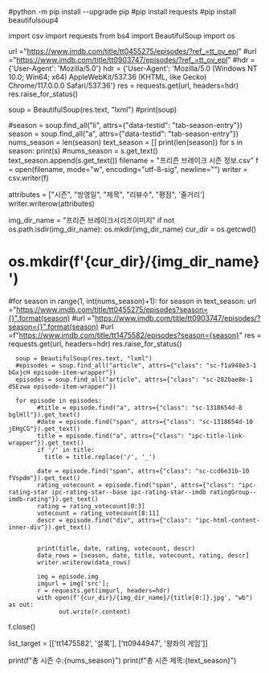 #python -m pip install --upgrade pip
#pip install requests
#pip install beautifulsoup4

import csv
import requests
from bs4 import BeautifulSoup
import os

url ="https://www.imdb.com/title/tt0455275/episodes/?ref_=tt_ov_epl"
#url ="https://www.imdb.com/title/tt0903747/episodes/?ref_=tt_ov_epl"
#hdr = {'User-Agent': 'Mozilla/5.0'}
hdr = {'User-Agent': 'Mozilla/5.0 (Windows NT 10.0; Win64; x64) AppleWebKit/537.36 (KHTML, like Gecko) Chrome/117.0.0.0 Safari/537.36'}
res = requests.get(url, headers=hdr)
res.raise_for_status()

soup = BeautifulSoup(res.text, "lxml")
#print(soup)

#season = soup.find_all("li", attrs={"data-testid": "tab-season-entry"})
season = soup.find_all("a", attrs={"data-testid": "tab-season-entry"})
nums_season = len(season)
text_season = []
print(len(season))
for s in season:
    print(s)
    #nums_season = s.get_text()
    text_season.append(s.get_text())
filename = "프리즌 브레이크 시즌 정보.csv"
f = open(filename, mode="w", encoding="utf-8-sig", newline="")
writer = csv.writer(f)

attributes = ["시즌", "방영일", "제목", "리뷰수", "평점", '줄거리']
writer.writerow(attributes)

img_dir_name = "프리즌 브레이크시리즈이미지"
if not os.path.isdir(img_dir_name):
      os.mkdir(img_dir_name)
cur_dir = os.getcwd()
# os.mkdir(f'{cur_dir}/{img_dir_name}')


#for season in range(1, int(nums_season)+1):
for season in text_season:
      url ="https://www.imdb.com/title/tt0455275/episodes?season={}".format(season)
      #url ="https://www.imdb.com/title/tt0903747/episodes/?season={}".format(season)
      #url =f"https://www.imdb.com/title/tt1475582/episodes?season={season}"
      res = requests.get(url, headers=hdr)
      res.raise_for_status()

      soup = BeautifulSoup(res.text, "lxml")
      #episodes = soup.find_all("article", attrs={"class": "sc-f1a948e3-1 bGxjcH episode-item-wrapper"})
      episodes = soup.find_all("article", attrs={"class": "sc-282bae8e-1 dSEzwa episode-item-wrapper"})

      for episode in episodes:
            #title = episode.find("a", attrs={"class": "sc-1318654d-8 bglHll"}).get_text()
            #date = episode.find("span", attrs={"class": "sc-1318654d-10 jEHgCG"}).get_text()
            title = episode.find("a", attrs={"class": "ipc-title-link-wrapper"}).get_text()
            if '/' in title:
              title = title.replace('/', '_')

            date = episode.find("span", attrs={"class": "sc-ccd6e31b-10 fVspdm"}).get_text()
            rating_votecount = episode.find("span", attrs={"class": "ipc-rating-star ipc-rating-star--base ipc-rating-star--imdb ratingGroup--imdb-rating"}).get_text()
            rating = rating_votecount[0:3]
            votecount = rating_votecount[8:11]
            descr = episode.find("div", attrs={"class": "ipc-html-content-inner-div"}).get_text()


            print(title, date, rating, votecount, descr)
            data_rows = [season, date, title, votecount, rating, descr]
            writer.writerow(data_rows)

            img = episode.img
            imgurl = img['src'];
            r = requests.get(imgurl, headers=hdr)
            with open(f'{cur_dir}/{img_dir_name}/{title[0:]}.jpg', "wb") as out:
                  out.write(r.content)

f.close()

list_target = [['tt1475582', '셜록'], ['tt0944947', '왕좌의 게임']]


print(f"총 시즌 수:{nums_season}")
print(f"총 시즌 제목:{text_season}")
